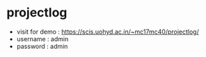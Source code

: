# projectlog

+ visit for demo : https://scis.uohyd.ac.in/~mc17mc40/projectlog/
+ username : admin
+ password : admin
